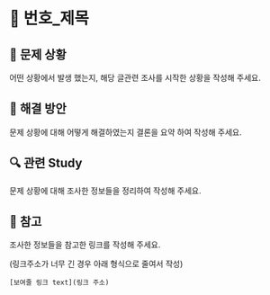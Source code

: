 # 🐳 번호_제목

## 🤔 문제 상황

어떤 상황에서 발생 했는지, 해당 글관련 조사를 시작한 상황을 작성해 주세요.



## 🚩 해결 방안

문제 상황에 대해 어떻게 해결하였는지 결론을 요약 하여 작성해 주세요.



## 🔍 관련 Study

문제 상황에 대해 조사한 정보들을 정리하여 작성해 주세요.



## 📘 참고

조사한 정보들을 참고한 링크를 작성해 주세요.

(링크주소가 너무 긴 경우 아래 형식으로 줄여서 작성)

```text
[보여줄 링크 text](링크 주소)
```

